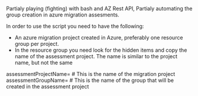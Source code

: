 Partialy playing (fighting) with bash and AZ Rest API, Partialy automating the group creation in azure migration assesments.

In order to use the script you need to have the following:
- An azure migration project created in Azure, preferably one resource group per project.
- In the resource group you need look for the hidden items and copy the name of the assessment project.  The name is similar to the project name, but not the same


assessmentProjectName=  # This is the name of the migration project
assessmentGroupName=    # This is the name of the group that will be created in the assessment project